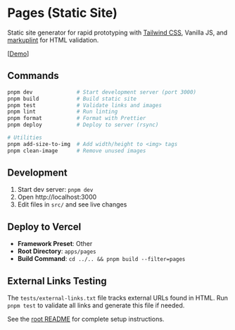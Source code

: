 # Pages (Static Site)

Static site generator for rapid prototyping with [Tailwind CSS](https://tailwindcss.com/), Vanilla JS, and [markuplint](https://markuplint.dev/) for HTML validation.

[[Demo](https://webapp-template-pages.usagizmo.com/)]

## Commands

```bash
pnpm dev              # Start development server (port 3000)
pnpm build            # Build static site
pnpm test             # Validate links and images
pnpm lint             # Run linting
pnpm format           # Format with Prettier
pnpm deploy           # Deploy to server (rsync)

# Utilities
pnpm add-size-to-img  # Add width/height to <img> tags
pnpm clean-image      # Remove unused images
```

## Development

1. Start dev server: `pnpm dev`
2. Open http://localhost:3000
3. Edit files in `src/` and see live changes

## Deploy to Vercel

- **Framework Preset**: Other
- **Root Directory**: `apps/pages`
- **Build Command**: `cd ../.. && pnpm build --filter=pages`

## External Links Testing

The `tests/external-links.txt` file tracks external URLs found in HTML.
Run `pnpm test` to validate all links and generate this file if needed.

See the [root README](../../README.md) for complete setup instructions.
